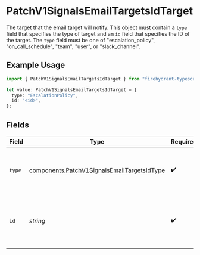 # PatchV1SignalsEmailTargetsIdTarget

The target that the email target will notify. This object must contain a `type`
field that specifies the type of target and an `id` field that specifies the ID of
the target. The `type` field must be one of "escalation_policy", "on_call_schedule",
"team", "user", or "slack_channel".


## Example Usage

```typescript
import { PatchV1SignalsEmailTargetsIdTarget } from "firehydrant-typescript-sdk/models/components";

let value: PatchV1SignalsEmailTargetsIdTarget = {
  type: "EscalationPolicy",
  id: "<id>",
};
```

## Fields

| Field                                                                                                      | Type                                                                                                       | Required                                                                                                   | Description                                                                                                |
| ---------------------------------------------------------------------------------------------------------- | ---------------------------------------------------------------------------------------------------------- | ---------------------------------------------------------------------------------------------------------- | ---------------------------------------------------------------------------------------------------------- |
| `type`                                                                                                     | [components.PatchV1SignalsEmailTargetsIdType](../../models/components/patchv1signalsemailtargetsidtype.md) | :heavy_check_mark:                                                                                         | The type of target that the inbound email will notify when matched.                                        |
| `id`                                                                                                       | *string*                                                                                                   | :heavy_check_mark:                                                                                         | The ID of the target that the inbound email will notify when matched.                                      |